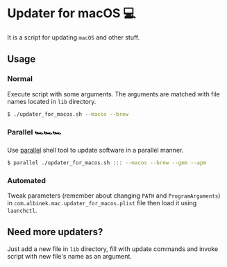 # Updater for macOS 💻

It is a script for updating `macOS` and other stuff.

## Usage

### Normal

Execute script with some arguments. The arguments are matched with file names located in `lib` directory.

```bash
$ ./updater_for_macos.sh --macos --brew
```

### Parallel 🏎️🏎️🏎️

Use [parallel](https://www.gnu.org/software/parallel/) shell tool to update software in a parallel manner.

```bash
$ parallel ./updater_for_macos.sh ::: --macos --brew --gem --apm
```

### Automated

Tweak parameters (remember about changing `PATH` and `ProgramArguments`) in `com.albinek.mac.updater_for_macos.plist` file then load it using `launchctl`.

## Need more updaters?

Just add a new file in `lib` directory, fill with update commands and invoke script with new file's name as an argument.
